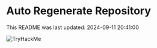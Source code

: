 # Auto Regenerate Repository

This README was last updated: 2024-09-11 20:41:00

 ![TryHackMe](https://tryhackme.com/badge/533634)